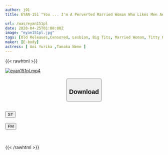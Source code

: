 ```yaml
---
author: j91
title: EYAN-151 "You ... I'm A Perverted Married Woman Who Likes Men And Women ..." Brain Miso With A Piston From A Man And A Cunnilingus From A Woman! ! A Specialty Housewife Kaori (27 Years Old) Who Can Not Survive G Cup Soft Milk

url: /was/eyan151pl
date: 2020-04-25T01:00:00Z
image: "eyan151pl.jpg"
tags: [Old Releases,Censored, Lesbian, Big Tits, Married Woman, Titty Fuck, Cum, Cuckold	]
maker: [E-body]
actress: [ Aoi Yurika ,Tanaka Nene ]
---
```



{{< rawhtml >}}

<div class="video" data-videoid="Yg4Kx9OkB8svvqm">
    <a href="javascript:;">
        <img src="/was/eyan151pl/eyan151pl.jpg" width="WIDTH" height="HEIGHT" alt="eyan151pl.mp4" loading="lazy">
    </a>
</div>

<script type="text/javascript" src="https://j91.asia/asset/on-demand-st.js"></script>

<br>
  <link rel="stylesheet" href="https://j91.asia/asset/bs5.css">
  
  <center>
  <button class="btn btn-primary" type="button" data-bs-toggle="collapse" data-bs-target=".multi-collapse" aria-expanded="false" aria-controls="multiCollapseExample1 multiCollapseExample2"><h2>Download</h2></button></center>
</p>
<div class="row">
  <div class="col">
    <div class="collapse multi-collapse" id="multiCollapseExample1">
      <div class="card card-body">
	      	      <br>
<div class="buttons">  
<a href="https://streamtape.to/v/Yg4Kx9OkB8svvqm" target="_blank"><button class="btn-hover color-3"><i class="fa fa-download"></i> ST</button></a></div>
    </div>
  </div>
</div>
  <div class="col">
    <div class="collapse multi-collapse" id="multiCollapseExample2">
      <div class="card card-body">
	      <br>
<div class="buttons">
    <a href="https://filemoon.sx/d/0aj0vvip232k" target="_blank"><button class="btn-hover color-8"><i class="fa fa-download"></i> FM</button></a></div>
<br><br>
      </div>
    </div>
  </div>
</div>

{{< /rawhtml >}}
